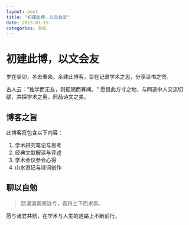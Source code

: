```yaml
---
layout: post
title: "初建此博，以文会友"
date: 2023-01-15
categories: 杂记
---
```


# 初建此博，以文会友

岁在癸卯，冬去春来。余建此博客，旨在记录学术之思，分享读书之悟。

古人云："独学而无友，则孤陋而寡闻。" 愿借此方寸之地，与同道中人交流切磋，共探学术之奥，同品诗文之美。

## 博客之旨

此博客将包含以下内容：

1. 学术研究笔记与思考
2. 经典文献解读与评述
3. 学术会议参会心得
4. 山水游记与诗词创作

## 聊以自勉

> 路漫漫其修远兮，吾将上下而求索。

愿与诸君共勉，在学术与人生的道路上不断前行。

